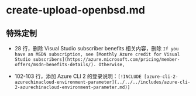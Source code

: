 # create-upload-openbsd.md

## 特殊定制

* 28 行，删除 Visual Studio subscriber benefits 相关内容，删除 `If you have an MSDN subscription, see [Monthly Azure credit for Visual Studio subscribers](https://azure.microsoft.com/pricing/member-offers/msdn-benefits-details/). Otherwise,`

* 102-103 行，添加 Azure CLI 2 的登录说明：`[!INCLUDE [azure-cli-2-azurechinacloud-environment-parameter](../../../includes/azure-cli-2-azurechinacloud-environment-parameter.md)]`
